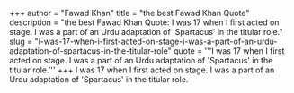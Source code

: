 +++
author = "Fawad Khan"
title = "the best Fawad Khan Quote"
description = "the best Fawad Khan Quote: I was 17 when I first acted on stage. I was a part of an Urdu adaptation of 'Spartacus' in the titular role."
slug = "i-was-17-when-i-first-acted-on-stage-i-was-a-part-of-an-urdu-adaptation-of-spartacus-in-the-titular-role"
quote = '''I was 17 when I first acted on stage. I was a part of an Urdu adaptation of 'Spartacus' in the titular role.'''
+++
I was 17 when I first acted on stage. I was a part of an Urdu adaptation of 'Spartacus' in the titular role.
